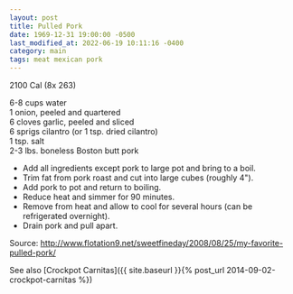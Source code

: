 ```yaml
---
layout: post
title: Pulled Pork
date: 1969-12-31 19:00:00 -0500
last_modified_at: 2022-06-19 10:11:16 -0400
category: main
tags: meat mexican pork
---
```

2100 Cal (8x 263)
  
6-8 cups water  
1 onion, peeled and quartered  
6 cloves garlic, peeled and sliced  
6 sprigs cilantro (or 1 tsp. dried cilantro)  
1 tsp. salt  
2-3 lbs. boneless Boston butt pork  

 * Add all ingredients except pork to large pot and bring to a boil.
 * Trim fat from pork roast and cut into large cubes (roughly 4").
 * Add pork to pot and return to boiling.
 * Reduce heat and simmer for 90 minutes.
 * Remove from heat and allow to cool for several hours (can be refrigerated overnight).
 * Drain pork and pull apart.

Source: <http://www.flotation9.net/sweetfineday/2008/08/25/my-favorite-pulled-pork/>
  
See also [Crockpot Carnitas]({{ site.baseurl }}{% post_url 2014-09-02-crockpot-carnitas %})
